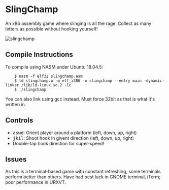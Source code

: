 # SlingChamp
An x86 assembly game where slinging is all the rage. Collect as many letters as possible without hooking yourself!

![slingchamp](https://user-images.githubusercontent.com/23747085/120880310-a3d30980-c57e-11eb-8fcf-9b7638e75d32.png)

## Compile Instructions
To compile using NASM under Ubuntu 18.04.5:

        $ nasm -f elf32 slingchamp.asm
        $ ld slingchamp.o -m elf_i386 -o slingchamp --entry main -dynamic-linker /lib/ld-linux.so.2 -lc
        $ ./slingchamp

You can also link using gcc instead. Must force 32bit as that is what it's written in.

## Controls
* <kbd>a</kbd><kbd>s</kbd><kbd>w</kbd><kbd>d</kbd>: Orient player around a platform (left, down, up, right)
* <kbd>j</kbd><kbd>k</kbd><kbd>i</kbd><kbd>l</kbd>: Shoot hook in givent direction  (left, down, up, right)
* Double-tap hook direction for super-speed!

## Issues
As this is a terminal-based game with constant refreshing, some terminals perform better than others. Have had best luck in GNOME terminal, iTerm; poor performance in URXVT.

